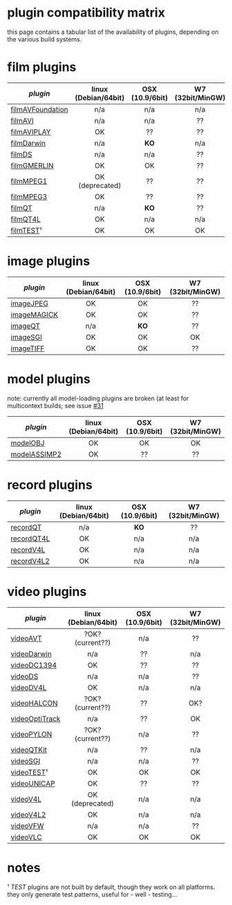 plugin compatibility matrix
====

this page contains a tabular list of the availability of plugins, depending on the various build systems.

# film plugins

| *plugin*                               | linux (Debian/64bit) | OSX (10.9/6bit) | W7 (32bit/MinGW) |
| -------------------------------------- |:--------------------:|:---------------:|:----------------:|
|  [filmAVFoundation](filmAVFoundation)  | n/a                  | n/a             | n/a              |
|  [filmAVI](filmAVI)                    | n/a                  | n/a             | ??               |
|  [filmAVIPLAY](filmAVIPLAY)            | OK                   | ??              | ??               |
|  [filmDarwin](filmDarwin)              | n/a                  | **KO**          | n/a              |
|  [filmDS](filmDS)                      | n/a                  | n/a             | ??               |
|  [filmGMERLIN](filmGMERLIN)            | OK                   | OK              | ??               |
|  [filmMPEG1](filmMPEG1)                | OK  (deprecated)     | ??              | ??               |
|  [filmMPEG3](filmMPEG3)                | OK                   | ??              | ??               |
|  [filmQT](filmQT)                      | n/a                  | **KO**          | ??               |
|  [filmQT4L](filmQT4L)                  | OK                   | n/a             | n/a              |
|  [filmTEST](filmTEST)¹                 | OK                   | OK              | OK               |

# image plugins

| *plugin*                    | linux (Debian/64bit) | OSX (10.9/6bit) | W7 (32bit/MinGW) |
| --------------------------- |:--------------------:|:---------------:|:----------------:|
|  [imageJPEG](imageJPEG)     | OK                   | OK              | ??               |
|  [imageMAGICK](imageMAGICK) | OK                   | OK              | ??               |
|  [imageQT](imageQT)         | n/a                  | **KO**          | ??               |
|  [imageSGI](imageSGI)       | OK                   | OK              | OK               |
|  [imageTIFF](imageTIFF)     | OK                   | OK              | ??               |

# model plugins

note: currently all model-loading plugins are broken (at least for multicontext builds; see issue [#31](/umlaeute/Gem/issues/31)

| *plugin*                     | linux (Debian/64bit) | OSX (10.9/6bit) | W7 (32bit/MinGW) |
| ---------------------------- |:--------------------:|:---------------:|:----------------:|
|  [modelOBJ](modelOBJ)        | OK                   | OK              | OK               |
|  [modelASSIMP2](modelASSIMP2)| OK                   | ??              | ??               |


# record plugins

| *plugin*                  | linux (Debian/64bit) | OSX (10.9/6bit) | W7 (32bit/MinGW) |
| ------------------------- |:--------------------:|:---------------:|:----------------:|
|  [recordQT](recordQT)     | n/a                  | **KO**          | ??               |
|  [recordQT4L](recordQT4L) | OK                   | n/a             | n/a              |
|  [recordV4L](recordV4L)   | OK                   | n/a             | n/a              |
|  [recordV4L2](recordV4L2) | OK                   | n/a             | n/a              |

# video plugins

| *plugin*                         | linux (Debian/64bit) | OSX (10.9/6bit) | W7 (32bit/MinGW) |
| -------------------------------- |:--------------------:|:---------------:|:----------------:|
|  [videoAVT](videoAVT)            | ?OK? (current??)     | n/a             | ??               |
|  [videoDarwin](videoDarwin)      | n/a                  | ??              | n/a              |
|  [videoDC1394](videoDC1394)      | OK                   | ??              | ??               |
|  [videoDS](videoDS)              | n/a                  | n/a             | ??               |
|  [videoDV4L](videoDV4L)          | OK                   | n/a             | n/a              |
|  [videoHALCON](videoHALCON)      | ?OK? (current??)     | ??              | OK?              |
|  [videoOptiTrack](videoOptiTrack)| n/a                  | ??              | OK               |
|  [videoPYLON](videoPYLON)        | ?OK? (current??)     | n/a             | ??               |
|  [videoQTKit](videoQTKit)        | n/a                  | ??              | n/a              |
|  [videoSGI](videoSGI)            | n/a                  | n/a             | ??               |
|  [videoTEST](videoTEST)¹         | OK                   | OK              | OK               |
|  [videoUNICAP](videoUNICAP)      | OK                   | ??              | ??               |
|  [videoV4L](videoV4L)            | OK (deprecated)      | n/a             | n/a              |
|  [videoV4L2](videoV4L2)          | OK                   | n/a             | n/a              |
|  [videoVFW](videoVFW)            | n/a                  | n/a             | ??               |
|  [videoVLC](videoVLC)            | OK                   | OK              | OK               |



# notes

¹ *TEST* plugins are not built by default, though they work on all platforms.
they only generate test patterns, useful for - well - testing...
